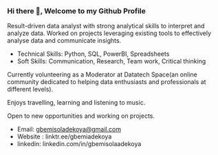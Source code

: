 ### Hi there 👋, Welcome to my Github Profile

Result-driven data analyst with strong analytical skills to interpret and analyze data. 
Worked on projects leveraging existing tools to effectively analyse data and communicate insights.

* Technical Skills: Python, SQL, PowerBI, Spreadsheets
* Soft Skills: Communication, Research, Team work, Critical thinking

Currently volunteering as a Moderator at Datatech Space(an online community dedicated to helping data enthusiasts and professionals at different levels).

Enjoys travelling, learning and listening to music.

Open to new opportunities and working on projects.

* Email: gbemisoladekoya@gmail.com
* Website : linktr.ee/gbemiadekoya
* linkedin: linkedin.com/in/gbemisolaadekoya

